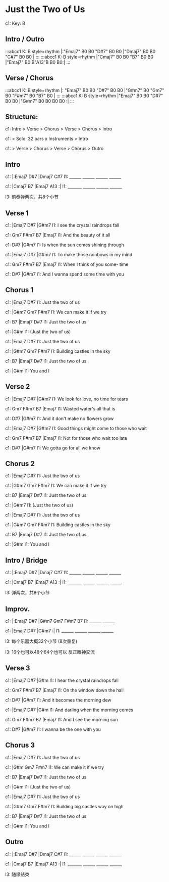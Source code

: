 # Just the Two of Us

c1: Key: B

## Intro / Outro

:::abcc1
K: B style=rhythm
|:"Emaj7" B0 B0 "D#7" B0 B0 |"Dmaj7" B0 B0 "C#7" B0 B0 |
:::
:::abcc1
K: B style=rhythm
|"Cmaj7" B0 B0 "B7" B0 B0 |"Emaj7" B0 B"A13"B B0 B0:|
:::

## Verse / Chorus

:::abcc1
K: B style=rhythm
|: "Emaj7" B0 B0 "D#7" B0 B0 |"G#m7" B0 "Gm7" B0 "F#m7" B0 "B7" B0 |
:::
:::abcc1
K: B style=rhythm
|"Emaj7" B0 B0 "D#7" B0 B0 |"G#m7" B0 B0 B0 B0 :|
:::

## Structure:

c1: Intro > Verse > Chorus > Verse > Chorus > Intro

c1: > Solo: 32 bars x Instruments > Intro

c1: > Verse > Chorus > Verse > Chorus > Outro

## Intro

c1: |:Emaj7  D#7   |Dmaj7  C#7
l1:   ______ ______ ______ ______

c1: |Cmaj7   B7    |Emaj7  A13   :|
l1:  _______ ______ ______ ______

l3: 前奏弹两次，共8个小节

## Verse 1

c1: |Emaj7         D#7              |G#m7
l1:      I see the crystal raindrops fall

c1: Gm7     F#m7   B7       |Emaj7
l1: And the beauty of it all

c1:             D#7              |G#m7
l1: Is when the sun comes shining through

c1: |Emaj7            D#7           |G#m7
l1:     To make those rainbows in my mind

c1: Gm7    F#m7     B7       |Emaj7
l1: When I think of you some- time

c1:             D#7                 |G#m7
l1: And I wanna spend some time with you

## Chorus 1

c1:         |Emaj7     D#7
l1: Just the two of us

c1:       |G#m7    Gm7   F#m7
l1: We can make it if we try

c1: B7      |Emaj7     D#7
l1: Just the two of us

c1:          |G#m
l1: (Just the two of us)

c1:         |Emaj7     D#7
l1: Just the two of us

c1:         |G#m7    Gm7    F#m7
l1: Building castles in the sky

c1: B7      |Emaj7     D#7
l1: Just the two of us

c1:        |G#m
l1: You and I

## Verse 2

c1: |Emaj7          D#7              |G#m7
l1:     We look for love, no time for tears

c1: Gm7    F#m7    B7      |Emaj7
l1: Wasted water's all that is

c1:              D#7            |G#m7
l1: And it don't make no flowers grow

c1: |Emaj7              D#7              |G#m7
l1:   Good things might come to those who wait

c1: Gm7     F#m7      B7      |Emaj7
l1: Not for those who wait too late

c1:          D#7          |G#m7
l1: We gotta go for all we know

## Chorus 2

c1:         |Emaj7     D#7
l1: Just the two of us

c1:       |G#m7    Gm7   F#m7
l1: We can make it if we try

c1: B7      |Emaj7     D#7
l1: Just the two of us

c1:          |G#m7
l1: (Just the two of us)

c1:         |Emaj7     D#7
l1: Just the two of us

c1:         |G#m7    Gm7    F#m7
l1: Building castles in the sky

c1: B7      |Emaj7     D#7
l1: Just the two of us

c1:        |G#m
l1: You and I

## Intro / Bridge

c1: |:Emaj7  D#7   |Dmaj7  C#7
l1:   ______ ______ ______ ______

c1: |Cmaj7   B7    |Emaj7  A13   :|
l1:  _______ ______ ______ ______

l3: 弹两次，共8个小节

## Improv.

c1: |:Emaj7  D#7   |G#m7 Gm7 F#m7 B7
l1:  ______ ______

c1: |Emaj7  D#7   |G#m7         :|
l1:  ______ ______ ______ ______

l3: 每个乐器大概32个小节 (8次重复)

l3: 16个也可以48个64个也可以 反正眼神交流

## Verse 3

c1: |Emaj7          D#7              |G#m
l1:      I hear the crystal raindrops fall

c1: Gm7    F#m7   B7      |Emaj7
l1: On the window down the hall

c1:          D#7              |G#m7
l1: And it becomes the morning dew

c1: |Emaj7         D#7             |G#m
l1:    And darling when the morning comes

c1: Gm7   F#m7    B7     |Emaj7
l1: And I see the morning sun

c1:         D#7            |G#m7
l1: I wanna be the one with you

## Chorus 3

c1:         |Emaj7     D#7
l1: Just the two of us

c1:       |G#m     Gm7   F#m7
l1: We can make it if we try

c1: B7      |Emaj7     D#7
l1: Just the two of us

c1:          |G#m
l1: (Just the two of us)

c1:         |Emaj7     D#7
l1: Just the two of us

c1:             |G#m7    Gm7    F#m7
l1: Building big castles way on high

c1: B7      |Emaj7     D#7
l1: Just the two of us

c1:        |G#m
l1: You and I

## Outro

c1: |:Emaj7  D#7   |Dmaj7  C#7
l1:   ______ ______ ______ ______

c1: |Cmaj7   B7    |Emaj7  A13   :|
l1:  _______ ______ ______ ______

l3: 随缘结束
